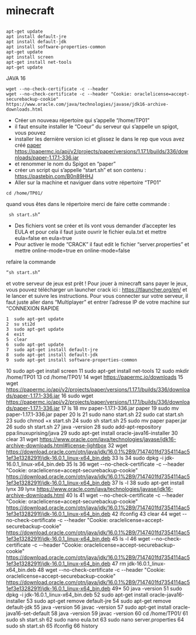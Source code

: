 # minecraft
```

apt-get update
apt install default-jre
apt install default-jdk
apt install software-properties-common
apt-get update
apt install screen
apt-get install net-tools
apt-get update
```

JAVA 16
```
wget --no-check-certificate -c --header  
wget --no-check-certificate -c --header "Cookie: oraclelicense=accept-securebackup-cookie" 
https://www.oracle.com/java/technologies/javase/jdk16-archive-downloads.html
```
- Créer un nouveau répertoire qui s’appelle “/home/TP01”
- il faut ensuite installer le “Coeur” du serveur qui s’appelle un spigot, vous pouvez
- installer les dernière version ici et glissez le dans le rep que vous avez créé [paper](https://papermc.io/downloads#Paper-1.16)
https://papermc.io/api/v2/projects/paper/versions/1.17.1/builds/336/downloads/paper-1.17.1-336.jar
-   et
renommer le nom du Spigot en “paper”
- créer un script qui s’appelle “start.sh” et son contenu : https://pastebin.com/B0n89HHJ
- Aller sur la machine et naviguer dans votre répertoire “TP01”
```
cd /home/TP01/
```
quand vous êtes dans le répertoire merci de faire cette commande : 
```
 sh start.sh”
```
- Des fichiers vont se créer et ils vont vous demander d’accepter les EULA et pour cela il
faut juste ouvrir le fichier eula.txt et mettre eula=false en eula=true
- Pour activer le mode “CRACK” il faut edit le fichier “server.properties” et mettre
online-mode=true en online-mode=false

refaire la commande
```
“sh start.sh” 
```
et votre serveur de jeux est prêt !
Pour jouer à minecraft sans payer le jeux, vous pouvez télécharger un launcher crack ici :
https://tlauncher.org/en/ et le lancer et suivre les instructions. Pour vous connecter sur votre
serveur, il faut juste aller dans “Multiplayer” et entrer l’adresse IP de votre machine sur
“CONNEXION RAPIDE


    1  sudo apt-get update
    2  su sti2d
    3  sudo apt-get update
    4  exit
    5  clear
    6  sudo apt-get update
    7  sudo apt-get install default-jre
    8  sudo apt-get install default-jdk
    9  sudo apt-get install software-properties-common 
   10  sudo apt-get install screen
   11  sudo apt-get install net-tools 
   12  sudo mkdir /home/TP01
   13  cd /home/TP01/
   14  wget https://papermc.io/downloads
   15  wget https://papermc.io/api/v2/projects/paper/versions/1.17.1/builds/336/downloads/paper-1.17.1-336.jar
   16  sudo wget https://papermc.io/api/v2/projects/paper/versions/1.17.1/builds/336/downloads/paper-1.17.1-336.jar
   17  ls
   18  mv paper-1.17.1-336.jar paper
   19  sudo mv paper-1.17.1-336.jar paper
   20  ls
   21  sudo nano start.sh
   22  sudo cat start.sh
   23  sudo chmod +x start.sh 
   24  sudo sh  start.sh 
   25  sudo mv paper paper.jar
   26  sudo sh  start.sh 
   27  java -version 
   28  sudo add-apt-repository ppa:linuxuprising/java
   29  sudo apt-get install oracle-java16-installer 
   30  clear
   31  wget https://www.oracle.com/java/technologies/javase/jdk16-archive-downloads.html#license-lightbox
   32  wget https://download.oracle.com/otn/java/jdk/16.0.1%2B9/7147401fd7354114ac51ef3e1328291f/jdk-16.0.1_linux-x64_bin.deb
   33  ls
   34  sudo dpkg -i jdk-16.0.1_linux-x64_bin.deb 
   35  ls
   36  wget --no-check-certificate -c --header "Cookie: oraclelicense=accept-securebackup-cookie"  https://download.oracle.com/otn/java/jdk/16.0.1%2B9/7147401fd7354114ac51ef3e1328291f/jdk-16.0.1_linux-x64_bin.deb
   37  ls -l
   38  sudo apt-get install lynx
   39  lynx https://www.oracle.com/java/technologies/javase/jdk16-archive-downloads.html
   40  ls
   41  wget --no-check-certificate -c --header "Cookie: oraclelicense=accept-securebackup-cookie"  https://download.oracle.com/otn/java/jdk/16.0.1%2B9/7147401fd7354114ac51ef3e1328291f/jdk-16.0.1_linux-x64_bin.deb
   42  ifconfig
   43  clear
   44  wget --no-check-certificate -c --header "Cookie: oraclelicense=accept-securebackup-cookie"  https://download.oracle.com/otn/java/jdk/16.0.1%2B9/7147401fd7354114ac51ef3e1328291f/jdk-16.0.1_linux-x64_bin.deb
   45  ls -l
   46  wget --no-check-certificate -c --header "Cookie: oraclelicense=accept-securebackup-cookie"  https://download.oracle.com/otn/java/jdk/16.0.1%2B9/7147401fd7354114ac51ef3e1328291f/jdk-16.0.1_linux-x64_bin.deb
   47  rm jdk-16.0.1_linux-x64_bin.deb 
   48  wget --no-check-certificate -c --header "Cookie: oraclelicense=accept-securebackup-cookie"  https://download.oracle.com/otn/java/jdk/16.0.1%2B9/7147401fd7354114ac51ef3e1328291f/jdk-16.0.1_linux-x64_bin.deb
   49* 
   50  java -version
   51  sudo dpkg -i jdk-16.0.1_linux-x64_bin.deb 
   52  sudo apt-get install oracle-java16-installer 
   53  sudo apt-get remove default-jre 
   54  sudo apt-get remove default-jdk
   55  java -version
   56  javac -version
   57  sudo apt-get install oracle-java16-set-default 
   58  java -version
   59  javac -version
   60  cd /home/TP01/
   61  sudo sh start.sh 
   62  sudo nano eula.txt 
   63  sudo nano server.properties 
   64  sudo sh start.sh 
   65  ifconfig
   66  history
